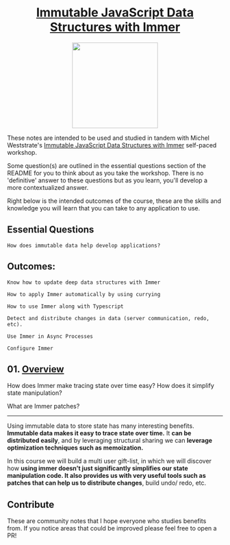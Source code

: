<h1 align="center"><a href="https://egghead.io/courses/immutable-javascript-data-structures-with-immer">Immutable JavaScript Data Structures with Immer</a></h1>

<p align="center"><img src="https://d2eip9sf3oo6c2.cloudfront.net/series/square_covers/000/000/312/full/ImmuateableImmer_Final.png" width="200"></p>

These notes are intended to be used and studied in tandem with Michel Weststrate's [Immutable JavaScript Data Structures with Immer](https://egghead.io/courses/immutable-javascript-data-structures-with-immer) self-paced workshop.

Some question(s) are outlined in the essential questions section of the README for you to think about as you take the workshop. There is no 'definitive' answer to these questions but as you learn, you'll develop a more contextualized answer.

Right below is the intended outcomes of the course, these are the skills and knowledge you will learn that you can take to any application to use.

## Essential Questions

    How does immutable data help develop applications?

## Outcomes:

    Know how to update deep data structures with Immer

    How to apply Immer automatically by using currying

    How to use Immer along with Typescript

    Detect and distribute changes in data (server communication, redo, etc).

    Use Immer in Async Processes

    Configure Immer

## 01. [Overview](https://egghead.io/lessons/react-introduction-to-the-in-depth-immer-course)

How does Immer make tracing state over time easy? How does it simplify state manipulation?

What are Immer patches?

---

Using immutable data to store state has many interesting benefits. **Immutable data makes it easy to trace state over time.** It **can be distributed easily**, and by leveraging structural sharing we can **leverage optimization techniques such as memoization.**

In this course we will build a multi user gift-list, in which we will discover how **using immer doesn’t just significantly simplifies our state manipulation code. It also provides us with very useful tools such as patches that can help us to distribute changes**, build undo/ redo, etc.

## Contribute
These are community notes that I hope everyone who studies benefits from. If you notice areas that could be improved please feel free to open a PR!
